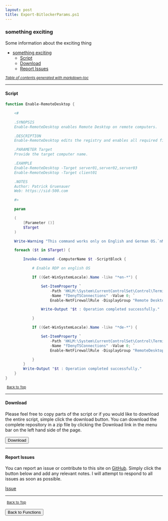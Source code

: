 ```yaml
---
layout: post
title: Export-BitlockerParams.ps1
---
```


### something exciting

Some information about the exciting thing

- [something exciting](#something-exciting)
  - [Script](#script)
  - [Download](#download)
  - [Report Issues](#report-issues)

<small><i><a href='http://ecotrust-canada.github.io/markdown-toc/'>Table of contents generated with markdown-toc</a></i></small>

---

#### Script

```powershell
function Enable-RemoteDesktop {

    <#

    .SYNOPSIS
    Enable-RemoteDesktop enables Remote Desktop on remote computers.

    .DESCRIPTION
    Enable-RemoteDesktop edits the registry and enables all required firwall rules for RDP.

    .PARAMETER Target
    Provide the target computer name.

    .EXAMPLE
    Enable-RemoteDesktop -Target server01,server02,server03
    Enable-RemoteDesktop -Target client01

    .NOTES
    Author: Patrick Gruenauer
    Web: https://sid-500.com

    #>

    param

    (
        [Parameter ()]
        $Target
    )

    Write-Warning "This command works only on English and German OS.`nMake sure WinRM is enabled on target computers. (default: Windows Server OS)"

    foreach ($t in $Target) {

        Invoke-Command -ComputerName $t -ScriptBlock {

            # Enable RDP on english OS

            If ((Get-WinSystemLocale).Name -like "*en-*") {

                Set-ItemProperty `
                    -Path 'HKLM:\System\CurrentControlSet\Control\Terminal Server'`
                    -Name "fDenyTSConnections" -Value 0; `
                    Enable-NetFirewallRule -DisplayGroup "Remote Desktop"

                Write-Output "$t : Operation completed successfully."

            }

            If ((Get-WinSystemLocale).Name -like "*de-*") {

                Set-ItemProperty `
                    -Path 'HKLM:\System\CurrentControlSet\Control\Terminal Server'`
                    -Name "fDenyTSConnections" -Value 0; `
                    Enable-NetFirewallRule -DisplayGroup "RemoteDesktop"

            }
        }
        Write-Output "$t : Operation completed successfully."
    }
}
```

<span style="font-size:11px;"><a href="#"><i class="fas fa-caret-up" aria-hidden="true" style="color: white; margin-right:5px;"></i>Back to Top</a></span>

---

#### Download

Please feel free to copy parts of the script or if you would like to download the entire script, simple click the download button. You can download the complete repository in a zip file by clicking the Download link in the menu bar on the left hand side of the page.

<button class="btn" type="submit" onclick="window.open('/PowerShell/functions/Enable-RemoteDesktop.ps1')">
    <i class="fa fa-cloud-download-alt">
    </i>
        Download
</button>

---

#### Report Issues

You can report an issue or contribute to this site on <a href="https://github.com/BanterBoy/scripts-blog/issues">GitHub</a>. Simply click the button below and add any relevant notes. I will attempt to respond to all issues as soon as possible.

<!-- Place this tag where you want the button to render. -->

<a class="github-button" href="https://github.com/BanterBoy/scripts-blog/issues/new?title=Enable-RemoteDesktop.ps1&body=There is a problem with this function. Please find details below." data-show-count="true" aria-label="Issue BanterBoy/scripts-blog on GitHub">Issue</a>

---

<span style="font-size:11px;"><a href="#"><i class="fas fa-caret-up" aria-hidden="true" style="color: white; margin-right:5px;"></i>Back to Top</a></span>

<a href="/menu/_pages/functions.html">
    <button class="btn">
        <i class='fas fa-reply'>
        </i>
            Back to Functions
    </button>
</a>

[1]: http://ecotrust-canada.github.io/markdown-toc
[2]: https://github.com/googlearchive/code-prettify

```

```
